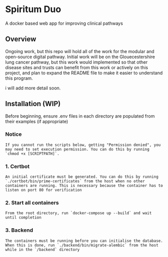 # Spiritum Duo
A docker based web app for improving clinical pathways

## Overview
Ongoing work, but this repo will hold all of the work for the modular and open-source digital pathway. Initial work will be on the Glouecestershire lung cancer pathway, but this work would implemented so that other disease sites and trusts can benefit from this work
or actively on this project, and plan to expand the README file to make it easier to understand this program.

i will add more detail soon.

## Installation (WIP)
Before beginning, ensure .env files in each directory are populated from their examples (if appropriate)

### Notice
    If you cannot run the scripts below, getting "Permission denied", you may need to set execution permission. You can do this by running `chmod +x [SCRIPTPATH]`.

### 1. Certbot
    An initial certificate must be generated. You can do this by running `./certbot/bin/prime-certificates` from the host when no other containers are running. This is necessary because the container has to listen on port 80 for verification

### 2. Start all containers
    From the root directory, run `docker-compose up --build` and wait until completion

### 3. Backend
    The containers must be running before you can initialise the database. When this is done, run `./backend/bin/migrate-alembic` from the host while in the `/backend` directory
